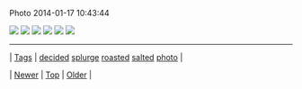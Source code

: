 <!--
title: Photo 2014-01-17 10
date: 2020-06-28T15:27:00.251Z
tags: decided, splurge, roasted, salted, photo
-->


Photo 2014-01-17 10:43:44

![](73604015143-0.jpg)
![](73604015143-1.jpg)
![](73604015143-2.jpg)
![](73604015143-3.jpg)
![](73604015143-4.jpg)
![](73604015143-5.jpg)

<!--BOTTOM-POST-NAVIGATION-->
---

| [Tags](tags.md) | [decided](tag-decided.md) [splurge](tag-splurge.md) [roasted](tag-roasted.md) [salted](tag-salted.md) [photo](tag-photo.md) |

| [Newer](73603916131.md) | [Top](index.md) | [Older](73604374021.md) |